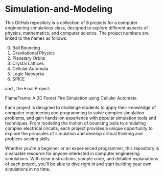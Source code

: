 # Simulation-and-Modeling
This GitHub repository is a collection of 8 projects for a computer engineering simulations class, designed to explore different aspects of physics, mathematics, and computer science. The project numbers are linked to the names as follows:

0. Ball Bouncing
1. Gravitational Physics
2. Planetary Orbits
3. Crystal Lattices
4. Cellular Automata
5. Logic Networks
6. SPICE

and , the Final Project:

FlameFrame: A 2D Forest Fire Simulation using Cellular Automata

Each project is designed to challenge students to apply their knowledge of computer engineering and programming to solve complex simulation problems, and gain hands-on experience with popular simulation tools and techniques. From modeling the motion of bouncing balls to simulating complex electrical circuits, each project provides a unique opportunity to explore the principles of simulation and develop critical thinking and problem-solving skills.

Whether you're a beginner or an experienced programmer, this repository is a valuable resource for anyone interested in computer engineering simulations. With clear instructions, sample code, and detailed explanations of each project, you'll be able to dive right in and start building your own simulations in no time.
